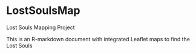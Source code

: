 # LostSoulsMap
Lost Souls Mapping Project

This is an R-markdown document with integrated Leaflet maps to find the Lost Souls
